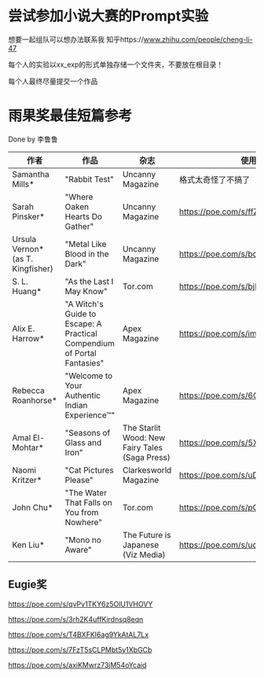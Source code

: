 # 尝试参加小说大赛的Prompt实验

想要一起组队可以想办法联系我 知乎https://www.zhihu.com/people/cheng-li-47

每个人的实验以xx_exp的形式单独存储一个文件夹，不要放在根目录！

每个人最终尽量提交一个作品


# 雨果奖最佳短篇参考

Done by 李鲁鲁

作者 | 作品 | 杂志 | 使用GPT分析
---|---|---| ---
Samantha Mills*	| "Rabbit Test"		|  Uncanny Magazine | 格式太奇怪了不搞了
Sarah Pinsker*		| "Where Oaken Hearts Do Gather"		| Uncanny Magazine | https://poe.com/s/ffZ6HNMZaJnDY5q3ZTDu
Ursula Vernon* (as T. Kingfisher)		| "Metal Like Blood in the Dark"		| Uncanny Magazine | https://poe.com/s/bo9HCN0LEjNZvmc1Uduq
S. L. Huang*		| "As the Last I May Know"		| Tor.com | https://poe.com/s/bjRvn41utImOlytgaWKL
Alix E. Harrow*	|"A Witch's Guide to Escape: A Practical Compendium of Portal Fantasies"	| Apex Magazine | https://poe.com/s/im0izHpVUTMeOcYygU6R
Rebecca Roanhorse* |	"Welcome to Your Authentic Indian Experience™" |	Apex Magazine | https://poe.com/s/6CQ4WUSrkj1LvYXvxwpt
Amal El-Mohtar*	| "Seasons of Glass and Iron"	| The Starlit Wood: New Fairy Tales (Saga Press) | https://poe.com/s/5XSRFv49UsjYHmLTrDoi
Naomi Kritzer*	 | "Cat Pictures Please" |	Clarkesworld Magazine | https://poe.com/s/uDq1b3VdSUx37wO3mfbu
John Chu*	| "The Water That Falls on You from Nowhere" |	Tor.com | https://poe.com/s/pOKIyxz1G1TtZgLKg2uF
Ken Liu*	| "Mono no Aware"	| The Future is Japanese (Viz Media) | https://poe.com/s/udXjicljOebynHJOOJiU


## Eugie奖

https://poe.com/s/qvPv1TKY6z5OlU1VHOVY

https://poe.com/s/3rh2K4uffKirdnsq8eqn

https://poe.com/s/T4BXFKI6ag9YkAtAL7Lx

https://poe.com/s/7FzT5sCLPMbt5y1XbGCb

https://poe.com/s/axiKMwrz73jM54oYcaid



